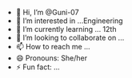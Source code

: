 - 👋 Hi, I’m @Guni-07
- 👀 I’m interested in ...Engineering
- 🌱 I’m currently learning ... 12th
- 💞️ I’m looking to collaborate on ...
- 📫 How to reach me ...
- 😄 Pronouns: She/her
- ⚡ Fun fact: ...

<!---
Guni-07/Guni-07 is a ✨ special ✨ repository because its `README.md` (this file) appears on your GitHub profile.
You can click the Preview link to take a look at your changes.
--->

